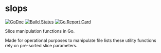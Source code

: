 # slops
[![GoDoc](https://godoc.org/go.didenko.com/slops?status.svg)](https://godoc.org/go.didenko.com/slops)
[![Build Status](https://travis-ci.org/didenko/slops.svg?branch=master)](https://travis-ci.org/didenko/slops)
[![Go Report Card](https://goreportcard.com/badge/go.didenko.com/slops)](https://goreportcard.com/report/go.didenko.com/slops)

Slice manipulation functions in Go.

Made for operational purposes to manipulate file lists these utility functions rely on pre-sorted slice parameters.

